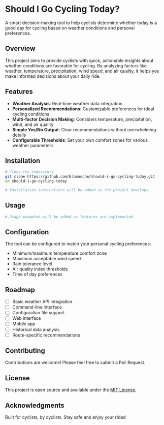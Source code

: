 # Should I Go Cycling Today?

A smart decision-making tool to help cyclists determine whether today is a good day for cycling based on weather conditions and personal preferences.

## Overview

This project aims to provide cyclists with quick, actionable insights about whether conditions are favorable for cycling. By analyzing factors like weather, temperature, precipitation, wind speed, and air quality, it helps you make informed decisions about your daily ride.

## Features

- **Weather Analysis**: Real-time weather data integration
- **Personalized Recommendations**: Customizable preferences for ideal cycling conditions
- **Multi-factor Decision Making**: Considers temperature, precipitation, wind, and air quality
- **Simple Yes/No Output**: Clear recommendations without overwhelming details
- **Configurable Thresholds**: Set your own comfort zones for various weather parameters

## Installation

```bash
# Clone the repository
git clone https://github.com/blamouche/should-i-go-cycling-today.git
cd should-i-go-cycling-today

# Installation instructions will be added as the project develops
```

## Usage

```bash
# Usage examples will be added as features are implemented
```

## Configuration

The tool can be configured to match your personal cycling preferences:

- Minimum/maximum temperature comfort zone
- Maximum acceptable wind speed
- Rain tolerance level
- Air quality index thresholds
- Time of day preferences

## Roadmap

- [ ] Basic weather API integration
- [ ] Command-line interface
- [ ] Configuration file support
- [ ] Web interface
- [ ] Mobile app
- [ ] Historical data analysis
- [ ] Route-specific recommendations

## Contributing

Contributions are welcome! Please feel free to submit a Pull Request.

## License

This project is open source and available under the [MIT License](LICENSE).

## Acknowledgments

Built for cyclists, by cyclists. Stay safe and enjoy your rides!
